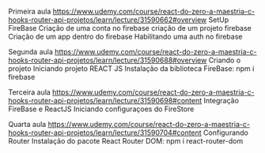 Primeira aula
    https://www.udemy.com/course/react-do-zero-a-maestria-c-hooks-router-api-projetos/learn/lecture/31590662#overview
        SetUp FireBase
            Criação de uma conta no firebase
            criação de um projeto firebase
            Criação de um app dentro do firebase
            Habilitando uma auth no firebase

Segunda aula
    https://www.udemy.com/course/react-do-zero-a-maestria-c-hooks-router-api-projetos/learn/lecture/31590688#overview
    Criando o projeto
            Iniciando projeto REACT JS
            Instalação da biblioteca FireBase: npm i firebase

Terceira aula
    https://www.udemy.com/course/react-do-zero-a-maestria-c-hooks-router-api-projetos/learn/lecture/31590698#content
        Integração FireBase e ReactJS
            Iniciando configuraçoes do FireStore

Quarta aula
    https://www.udemy.com/course/react-do-zero-a-maestria-c-hooks-router-api-projetos/learn/lecture/31590704#content
        Configurando Router
            Instalação do pacote React Router DOM: npm i react-router-dom